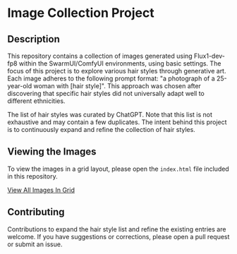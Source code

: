 # Image Collection Project

## Description

This repository contains a collection of images generated using Flux1-dev-fp8 within the SwarmUI/ComfyUI environments, using basic settings. The focus of this project is to explore various hair styles through generative art. Each image adheres to the following prompt format: "a photograph of a 25-year-old woman with [hair style]". This approach was chosen after discovering that specific hair styles did not universally adapt well to different ethnicities.

The list of hair styles was curated by ChatGPT. Note that this list is not exhaustive and may contain a few duplicates. The intent behind this project is to continuously expand and refine the collection of hair styles.

## Viewing the Images

To view the images in a grid layout, please open the `index.html` file included in this repository.

[View All Images In Grid](index.html)

## Contributing

Contributions to expand the hair style list and refine the existing entries are welcome. If you have suggestions or corrections, please open a pull request or submit an issue.
